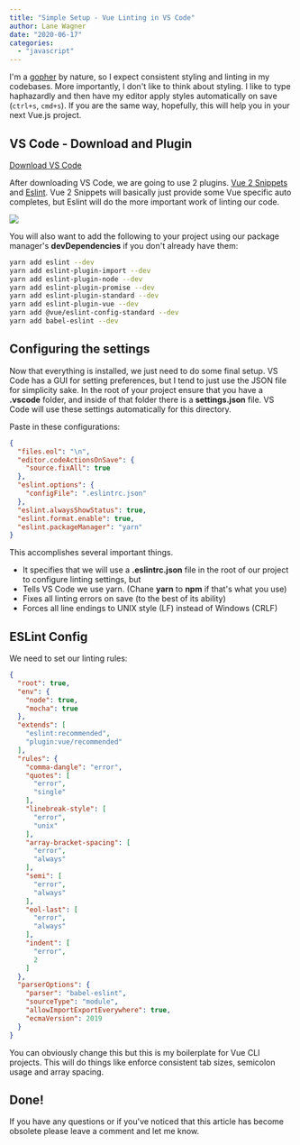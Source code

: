 ```yaml
---
title: "Simple Setup - Vue Linting in VS Code"
author: Lane Wagner
date: "2020-06-17"
categories: 
  - "javascript"
---
```


I'm a [gopher](https://blog.golang.org/gopher) by nature, so I expect consistent styling and linting in my codebases. More importantly, I don't like to think about styling. I like to type haphazardly and then have my editor apply styles automatically on save (`ctrl+s`, `cmd+s`). If you are the same way, hopefully, this will help you in your next Vue.js project.

## VS Code - Download and Plugin

[Download VS Code](https://code.visualstudio.com/download)

After downloading VS Code, we are going to use 2 plugins. [Vue 2 Snippets](https://marketplace.visualstudio.com/items?itemName=dbaeumer.vscode-eslint) [](https://marketplace.visualstudio.com/items?itemName=octref.vetur)and [Eslint](https://marketplace.visualstudio.com/items?itemName=dbaeumer.vscode-eslint). Vue 2 Snippets will basically just provide some Vue specific auto completes, but Eslint will do the more important work of linting our code.

![](/img/Microsoft.VisualStudio.Services.Icons-2-150x150.png)

You will also want to add the following to your project using our package manager's **devDependencies** if you don't already have them:

```bash
yarn add eslint --dev
yarn add eslint-plugin-import --dev
yarn add eslint-plugin-node --dev
yarn add eslint-plugin-promise --dev
yarn add eslint-plugin-standard --dev
yarn add eslint-plugin-vue --dev
yarn add @vue/eslint-config-standard --dev
yarn add babel-eslint --dev
```

## Configuring the settings

Now that everything is installed, we just need to do some final setup. VS Code has a GUI for setting preferences, but I tend to just use the JSON file for simplicity sake. In the root of your project ensure that you have a **.vscode** folder, and inside of that folder there is a **settings.json** file. VS Code will use these settings automatically for this directory.

Paste in these configurations:

```json
{
  "files.eol": "\n",
  "editor.codeActionsOnSave": {
    "source.fixAll": true
  },
  "eslint.options": {
    "configFile": ".eslintrc.json"
  },
  "eslint.alwaysShowStatus": true,
  "eslint.format.enable": true,
  "eslint.packageManager": "yarn"
}
```

This accomplishes several important things.

- It specifies that we will use a **.eslintrc.json** file in the root of our project to configure linting settings, but
- Tells VS Code we use yarn. (Chane **yarn** to **npm** if that's what you use)
- Fixes all linting errors on save (to the best of its ability)
- Forces all line endings to UNIX style (LF) instead of Windows (CRLF)

## ESLint Config

We need to set our linting rules:

```json
{
  "root": true,
  "env": {
    "node": true,
    "mocha": true
  },
  "extends": [
    "eslint:recommended",
    "plugin:vue/recommended"
  ],
  "rules": {
    "comma-dangle": "error",
    "quotes": [
      "error",
      "single"
    ],
    "linebreak-style": [
      "error",
      "unix"
    ],
    "array-bracket-spacing": [
      "error",
      "always"
    ],
    "semi": [
      "error",
      "always"
    ],
    "eol-last": [
      "error",
      "always"
    ],
    "indent": [
      "error",
      2
    ]
  },
  "parserOptions": {
    "parser": "babel-eslint",
    "sourceType": "module",
    "allowImportExportEverywhere": true,
    "ecmaVersion": 2019
  }
}
```

You can obviously change this but this is my boilerplate for Vue CLI projects. This will do things like enforce consistent tab sizes, semicolon usage and array spacing.

## Done!

If you have any questions or if you've noticed that this article has become obsolete please leave a comment and let me know.
